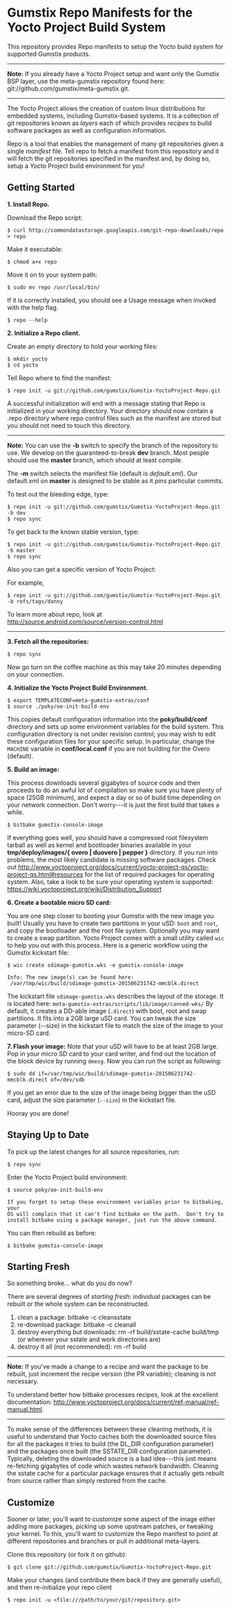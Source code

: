 Gumstix Repo Manifests for the Yocto Project Build System
=============================================
This repository provides Repo manifests to setup the Yocto build system for 
supported Gumstix products.

***
**Note:**
If you already have a Yocto Project setup and want only the Gumstix BSP layer, 
use the meta-gumstix repository found here: 
git://github.com/gumstix/meta-gumstix.git.
***

The Yocto Project allows the creation of custom linux distributions for embedded
systems, including Gumstix-based systems.  It is a collection of git
repositories known as *layers* each of which provides *recipes* to build
software packages as well as configuration information.

Repo is a tool that enables the management of many git repositories given a 
single *manifest* file.  Tell repo to fetch a manifest from this repository and
it will fetch the git repositories specified in the manifest and, by doing so,
setup a Yocto Project build environment for you!

Getting Started
---------------
**1.  Install Repo.**

Download the Repo script:

    $ curl http://commondatastorage.googleapis.com/git-repo-downloads/repo > repo

Make it executable:

    $ chmod a+x repo

Move it on to your system path:

    $ sudo mv repo /usr/local/bin/

If it is correctly installed, you should see a Usage message when invoked
with the help flag.

    $ repo --help

**2.  Initialize a Repo client.**

Create an empty directory to hold your working files:

    $ mkdir yocto
    $ cd yocto

Tell Repo where to find the manifest:

    $ repo init -u git://github.com/gumstix/Gumstix-YoctoProject-Repo.git 

A successful initialization will end with a message stating that Repo is
initialized in your working directory. Your directory should now
contain a .repo directory where repo control files such as the manifest are
stored but you should not need to touch this directory.

***
**Note:**
You can use the **-b** switch to specify the branch of the repository
to use.  We develop on the guaranteed-to-break **dev** branch.  Most people should use
the **master** branch, which should at least compile.

The **-m** switch selects the manifest file (default is *default.xml*).
Our default.xml on **master** is designed to be stable as it *pins*
particular commits.

To test out the bleeding edge, type:

    $ repo init -u git://github.com/gumstix/Gumstix-YoctoProject-Repo.git -b dev
    $ repo sync

To get back to the known stable version, type:

    $ repo init -u git://github.com/gumstix/Gumstix-YoctoProject-Repo.git -b master
    $ repo sync

Also you can get a specific version of Yocto Project:

For example,

    $ repo init -u git://github.com/gumstix/Gumstix-YoctoProject-Repo.git -b refs/tags/danny
    
To learn more about repo, look at http://source.android.com/source/version-control.html 
***

**3.  Fetch all the repositories:**

    $ repo sync

Now go turn on the coffee machine as this may take 20 minutes depending on
your connection.

**4.  Initialize the Yocto Project Build Environment.**

    $ export TEMPLATECONF=meta-gumstix-extras/conf 
    $ source ./poky/oe-init-build-env

This copies default configuration information into the **poky/build/conf**
directory and sets up some environment variables for the build system.  This configuration
directory is not under revision control; you may wish to edit these configuration
files for your specific setup. In particular, change the `MACHINE` variable in **conf/local.conf** if you are
not building for the Overo (default).

**5.  Build an image:**

This process downloads several gigabytes of source code and then proceeds to
do an awful lot of compilation so make sure you have plenty of space (25GB
minimum), and expect a day or so of build time depending on your network
connection.  Don't worry---it is just the first build that takes a while.

    $ bitbake gumstix-console-image

If everything goes well, you should have a compressed root filesystem
tarball as well as kernel and bootloader binaries available in your
**tmp/deploy/images/{ overo | duovero | pepper }** directory.  If you run into problems, the most likely
candidate is missing software packages.  Check out
http://www.yoctoproject.org/docs/current/yocto-project-qs/yocto-project-qs.html#resources
for the list of required packages for operating system. Also, take
a look to be sure your operating system is supported:
https://wiki.yoctoproject.org/wiki/Distribution_Support


**6. Create a bootable micro SD card:**

You are one step closer to booting your Gumstix with the new image you built! 
Usually you have to create two partitions in your uSD: `boot` and `root`, and copy the bootloader and the root file system.
Optionally you may want to create a swap partition.
Yocto Project comes with a small utility called `wic` to help you out with this process.
Here is a generic workflow using the Gumstix kickstart file:

    $ wic create sdimage-gumstix.wks -e gumstix-console-image

    Info: The new image(s) can be found here:
     /var/tmp/wic/build/sdimage-gumstix-201506231742-mmcblk.direct

The kickstart file `sdimage-gumstix.wks` describes the layout of the storage. It is located here:
```meta-gumstix-extras/scripts/lib/image/canned-wks/```
By default, it creates a DD-able image (`.direct`) with boot, root and swap partitions. It fits into a 2GB large uSD card.
You can tweak the size parameter (--size) in the kickstart file to match the size of the image to your micro-SD card.

**7. Flash your image:**
Note that your uSD will have to be at least 2GB large. Pop in your micro SD card to your card writer, and find out the location of
the block device by running `dmesg`. Now you can run the script as following:

    $ sudo dd if=/var/tmp/wic/build/sdimage-gumstix-201506231742-mmcblk.direct of=/dev/sdb

If you get an error due to the size of the image being bigger than the uSD card, adjust the size parameter (`--size`) in the kickstart file.

Hooray you are done!

Staying Up to Date
------------------
To pick up the latest changes for all source repositories, run:

    $ repo sync

Enter the Yocto Project build environment:

    $ source poky/oe-init-build-env

    If you forget to setup these environment variables prior to bitbaking, your 
    OS will complain that it can't find bitbake on the path.  Don't try to
    install bitbake using a package manager, just run the above command.

You can then rebuild as before:

    $ bitbake gumstix-console-image

Starting Fresh
-------------------
So something broke... what do you do now?

There are several degrees of *starting fresh*: individual packages can be 
rebuilt or the whole system can be reconstructed.

 1. clean a package: bitbake <package-name> -c cleansstate
 2. re-download package: bitbake <package-name> -c cleanall
 3. destroy everything but downloads: rm -rf build/sstate-cache build/tmp (or wherever your sstate and work directories are)
 4. destroy it all (not recommended): rm -rf build

***
**Note:**
If you've made a change to a recipe and want the package to be rebuilt, just 
increment the recipe version (the PR variable); cleaning is not necessary.

To understand better how bitbake processes recipes, look at the excellent 
documentation:
http://www.yoctoproject.org/docs/current/ref-manual/ref-manual.html.
***

To make sense of the differences between these cleaning methods, it is useful to
 understand that Yocto caches both the downloaded source files for all the 
packages it tries to build (the DL_DIR configuration parameter) and the packages
once built (the SSTATE_DIR configuration parameter). Typically, deleting the
downloaded source is a bad idea---this just means re-fetching gigabytes of code
which wastes network bandwidth. Cleaning the sstate cache for a particular
package ensures that it actually gets rebuilt from source rather than simply
restored from the cache.

Customize
---------
Sooner or later, you'll want to customize some aspect of the image either adding
 more packages, picking up some upstream patches, or tweaking your kernel. To
this, you'll want to customize the Repo manifest to point at different
repositories and branches or pull in additional meta-layers.

Clone this repository (or fork it on github):

    $ git clone git://github.com/gumstix/Gumstix-YoctoProject-Repo.git

Make your changes (and contribute them back if they are generally useful), and
then re-initialize your repo client

    $ repo init -u <file:///path/to/your/git/repository.git>

